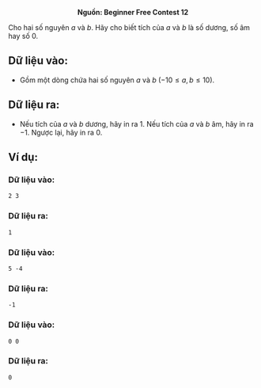 **<center>Nguồn: Beginner Free Contest 12</center>**

Cho hai số nguyên $a$ và $b$. Hãy cho biết tích của $a$ và $b$ là số dương, số âm hay số $0$.

## Dữ liệu vào:
- Gồm một dòng chứa hai số nguyên $a$ và $b$ $(−10 ≤ a, b ≤ 10)$.

## Dữ liệu ra:
- Nếu tích của $a$ và $b$ dương, hãy in ra $1$. Nếu tích của $a$ và $b$ âm, hãy in ra $-1$. Ngược lại, hãy in ra $0$.

## Ví dụ:
### Dữ liệu vào:
```
2 3
```

### Dữ liệu ra:
```
1
```

### Dữ liệu vào:
```
5 -4
```

### Dữ liệu ra:
```
-1
```

### Dữ liệu vào:
```
0 0
```

### Dữ liệu ra:
```
0
```
